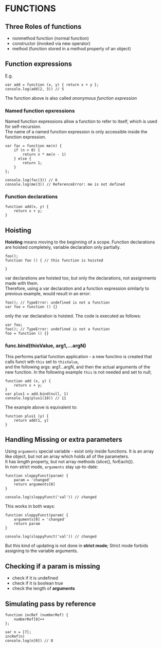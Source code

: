 # FUNCTIONS

## Three Roles of functions

 - nonmethod function (normal function)
 - constructor (invoked via new operator)
 - method (function stored in a method property of an object)

## Function expressions
E.g.
```
var add = function (x, y) { return x + y };
console.log(add(2, 3)) // 5
```
The function above is also called *anonymous function expression*

### Named function epxressions
Named function expressions allow a function to refer to itself, which is used for self-recursion. <br/>
The name of a named function expression is only accessible inside the function expression.
```
var fac = function me(n) {
    if (n > 0) {
        return n * me(n - 1)
    } else {
        return 1;
    }
};

console.log(fac(3)) // 6
console.log(me(3)) // ReferenceError: me is not defined
```

### Function declarations
```
function add(x, y) {
    return x + y;
}
```

## Hoisting
**Hoisting** means moving to the beginning of a scope. Function declarations are hoisted completely,
variable declaration only partially.
```
foo();
function foo () { // this function is hoisted

}
```

var declarations are hoisted too, but only the declarations, not assignments made with them. <br/>
Therefore, using a var declaration and a function expression similarly to previous example, would result in an error:
```
foo(); // TypeError: undefined is not a function
var foo = function () {} 
```
only the var declaration is hoisted. The code is executed as follows:
```
var foo;
foo(); // TypeError: undefined is not a function
foo = function () {}
```

### func.bind(thisValue, arg1,...argN)
This performs partial function application - a new functino is created that calls funct wth `this` set to `thisValue`, <br/>
and the following args: arg1...argN, and then the actual arguments of the new function. In the following example `this` is not needed and set to null;
```
function add (x, y) {
    return x + y;
}
var plus1 = add.bind(null, 1)
console.log(plus1(10)) // 11
```
The example above is equivalent to: 
```
function plus1 (y) {
    return add(1, y)
}
```

## Handling Missing or extra parameters

Using `arguments` special variable - exist only inside functions. It is an array like object, but not an array which holds all of the parameters. <br/>
It has *length* property, but not array methods (slice(), forEach()). <br/>
In non-strict mode, `arguments` stay up-to-date:
```
function sloppyFunct(param) {
    param = 'changed'
    return arguments[0]
}

console.log(sloppyFunct('val')) // changed
```
This works in both ways:
```
function sloppyFunct(param) {
    arguments[0] = 'changed'
    return param
}

console.log(sloppyFunct('val')) // changed
```
But this kind of updating is not done in **strict mode**; Strict mode forbids assigning to the variable arguments. 

## Checking if a param is missing
 - check if it is undefined
 - check if it is boolean true
 - check the length of **arguments**

## Simulating pass by reference
```
function incRef (numberRef) {
    numberRef[0]++
};

var n = [7];
incRef(n)
console.log(n[0]) // 8
```
